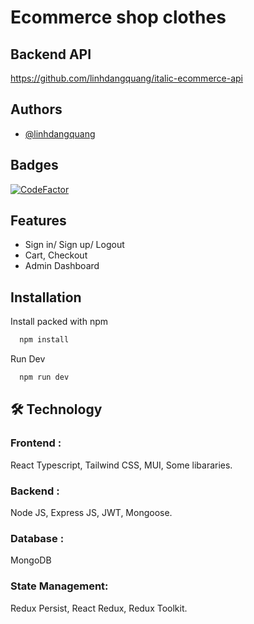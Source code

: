 
# Ecommerce shop clothes


## Backend API
https://github.com/linhdangquang/italic-ecommerce-api

## Authors

- [@linhdangquang](https://www.github.com/linhdangquang)


## Badges

[![CodeFactor](https://www.codefactor.io/repository/github/linhdangquang/italic-ecommerce-fe/badge)](https://www.codefactor.io/repository/github/linhdangquang/italic-ecommerce-fe)


## Features

- Sign in/ Sign up/ Logout
- Cart, Checkout
- Admin Dashboard


## Installation

Install packed with npm

```bash
  npm install
```
Run Dev
```bash
  npm run dev
```

## 🛠 Technology
### Frontend :
React Typescript, Tailwind CSS, MUI, Some libararies.
### Backend :
Node JS, Express JS, JWT, Mongoose.
### Database :
MongoDB
### State Management:
Redux Persist, React Redux, Redux Toolkit.





